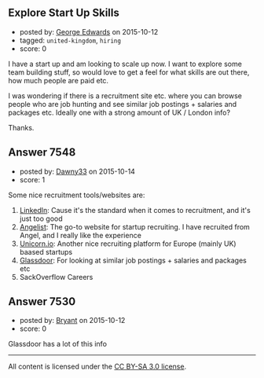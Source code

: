 ## Explore Start Up Skills

- posted by: [George Edwards](https://stackexchange.com/users/5867172/george-edwards) on 2015-10-12
- tagged: `united-kingdom`, `hiring`
- score: 0

<p>I have a start up and am looking to scale up now. I want to explore some team building stuff, so would love to get a feel for what skills are out there, how much people are paid etc. </p>

<p>I was wondering if there is a recruitment site etc. where you can browse people who are job hunting and see similar job postings + salaries and packages etc. Ideally one with a strong amount of UK / London info? </p>

<p>Thanks.</p>



## Answer 7548

- posted by: [Dawny33](https://stackexchange.com/users/6444670/dawny33) on 2015-10-14
- score: 1

<p>Some nice recruitment tools/websites are:</p>

<ol>
<li><a href="https://www.linkedin.com/" rel="nofollow">LinkedIn</a>: Cause it's the standard when it comes to recruitment, and it's just too good</li>
<li><a href="https://angel.co/jobs" rel="nofollow">Angelist</a>: The go-to website for startup recruiting. I have recruited from Angel, and I really like the experience</li>
<li><a href="https://unicornhunt.io/" rel="nofollow">Unicorn.io</a>: Another nice recruiting platform for Europe (mainly UK) baased startups</li>
<li><a href="http://www.glassdoor.com" rel="nofollow">Glassdoor</a>: For looking at similar job postings + salaries and packages etc</li>
<li>SackOverflow Careers</li>
</ol>



## Answer 7530

- posted by: [Bryant](https://stackexchange.com/users/1836290/bryant) on 2015-10-12
- score: 0

<p>Glassdoor has a lot of this info</p>




---

All content is licensed under the [CC BY-SA 3.0 license](https://creativecommons.org/licenses/by-sa/3.0/).
